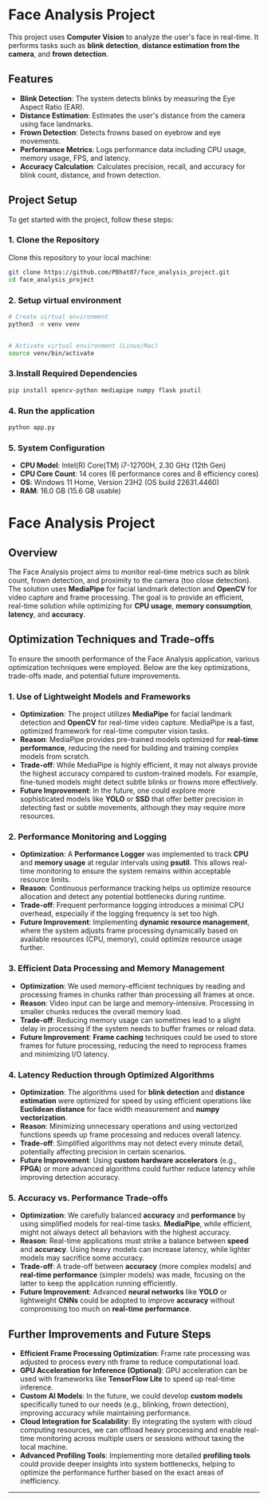 # Face Analysis Project 

This project uses **Computer Vision**  to analyze the user's face in real-time. It performs tasks such as **blink detection**, **distance estimation from the camera**, and **frown detection**.

## Features

- **Blink Detection**: The system detects blinks by measuring the Eye Aspect Ratio (EAR).
- **Distance Estimation**: Estimates the user's distance from the camera using face landmarks.
- **Frown Detection**: Detects frowns based on eyebrow and eye movements.
- **Performance Metrics**: Logs performance data including CPU usage, memory usage, FPS, and latency.
- **Accuracy Calculation**: Calculates precision, recall, and accuracy for blink count, distance, and frown detection.

## Project Setup

To get started with the project, follow these steps:

### 1. Clone the Repository
Clone this repository to your local machine:
 ```bash
git clone https://github.com/PBhat07/face_analysis_project.git
cd face_analysis_project
  ```

### 2. Setup virtual environment
 ```bash
# Create virtual environment
python3 -m venv venv
 

# Activate virtual environment (Linux/Mac)
source venv/bin/activate
 ```

### 3.Install Required Dependencies
 ```bash
pip install opencv-python mediapipe numpy flask psutil
 ```

### 4. Run the application
 ```bash
python app.py
 ```

### 5. System Configuration

- **CPU Model**: Intel(R) Core(TM) i7-12700H, 2.30 GHz (12th Gen)
- **CPU Core Count**: 14 cores (6 performance cores and 8 efficiency cores)
- **OS**: Windows 11 Home, Version 23H2 (OS build 22631.4460)
- **RAM**: 16.0 GB (15.6 GB usable)

# Face Analysis Project

## Overview
The Face Analysis project aims to monitor real-time metrics such as blink count, frown detection, and proximity to the camera (too close detection). The solution uses **MediaPipe** for facial landmark detection and **OpenCV** for video capture and frame processing. The goal is to provide an efficient, real-time solution while optimizing for **CPU usage**, **memory consumption**, **latency**, and **accuracy**.

## Optimization Techniques and Trade-offs

To ensure the smooth performance of the Face Analysis application, various optimization techniques were employed. Below are the key optimizations, trade-offs made, and potential future improvements.

### 1. **Use of Lightweight Models and Frameworks**
   - **Optimization**: The project utilizes **MediaPipe** for facial landmark detection and **OpenCV** for real-time video capture. MediaPipe is a fast, optimized framework for real-time computer vision tasks.
   - **Reason**: MediaPipe provides pre-trained models optimized for **real-time performance**, reducing the need for building and training complex models from scratch.
   - **Trade-off**: While MediaPipe is highly efficient, it may not always provide the highest accuracy compared to custom-trained models. For example, fine-tuned models might detect subtle blinks or frowns more effectively.
   - **Future Improvement**: In the future, one could explore more sophisticated models like **YOLO** or **SSD** that offer better precision in detecting fast or subtle movements, although they may require more resources.


### 2. **Performance Monitoring and Logging**
   - **Optimization**: A **Performance Logger** was implemented to track **CPU** and **memory usage** at regular intervals using **psutil**. This allows real-time monitoring to ensure the system remains within acceptable resource limits.
   - **Reason**: Continuous performance tracking helps us optimize resource allocation and detect any potential bottlenecks during runtime.
   - **Trade-off**: Frequent performance logging introduces a minimal CPU overhead, especially if the logging frequency is set too high.
   - **Future Improvement**: Implementing **dynamic resource management**, where the system adjusts frame processing dynamically based on available resources (CPU, memory), could optimize resource usage further.

### 3. **Efficient Data Processing and Memory Management**
   - **Optimization**: We used memory-efficient techniques by reading and processing frames in chunks rather than processing all frames at once.
   - **Reason**: Video input can be large and memory-intensive. Processing in smaller chunks reduces the overall memory load.
   - **Trade-off**: Reducing memory usage can sometimes lead to a slight delay in processing if the system needs to buffer frames or reload data.
   - **Future Improvement**: **Frame caching** techniques could be used to store frames for future processing, reducing the need to reprocess frames and minimizing I/O latency.

### 4. **Latency Reduction through Optimized Algorithms**
   - **Optimization**: The algorithms used for **blink detection** and **distance estimation** were optimized for speed by using efficient operations like **Euclidean distance** for face width measurement and **numpy vectorization**.
   - **Reason**: Minimizing unnecessary operations and using vectorized functions speeds up frame processing and reduces overall latency.
   - **Trade-off**: Simplified algorithms may not detect every minute detail, potentially affecting precision in certain scenarios.
   - **Future Improvement**: Using **custom hardware accelerators** (e.g., **FPGA**) or more advanced algorithms could further reduce latency while improving detection accuracy.

### 5. **Accuracy vs. Performance Trade-offs**
   - **Optimization**: We carefully balanced **accuracy** and **performance** by using simplified models for real-time tasks. **MediaPipe**, while efficient, might not always detect all behaviors with the highest accuracy.
   - **Reason**: Real-time applications must strike a balance between **speed** and **accuracy**. Using heavy models can increase latency, while lighter models may sacrifice some accuracy.
   - **Trade-off**: A trade-off between **accuracy** (more complex models) and **real-time performance** (simpler models) was made, focusing on the latter to keep the application running efficiently.
   - **Future Improvement**: Advanced **neural networks** like **YOLO** or lightweight **CNNs** could be adopted to improve **accuracy** without compromising too much on **real-time performance**.

## **Further Improvements and Future Steps**
   - **Efficient Frame Processing Optimization**: Frame rate processing was adjusted to process every nth frame to reduce computational load.
   - **GPU Acceleration for Inference (Optional)**: GPU acceleration can be used with frameworks like **TensorFlow Lite** to speed up real-time inference.
   - **Custom AI Models**: In the future, we could develop **custom models** specifically tuned to our needs (e.g., blinking, frown detection), improving accuracy while maintaining performance.
   - **Cloud Integration for Scalability**: By integrating the system with cloud computing resources, we can offload heavy processing and enable real-time monitoring across multiple users or sessions without taxing the local machine.
   - **Advanced Profiling Tools**: Implementing more detailed **profiling tools** could provide deeper insights into system bottlenecks, helping to optimize the performance further based on the exact areas of inefficiency.

---






